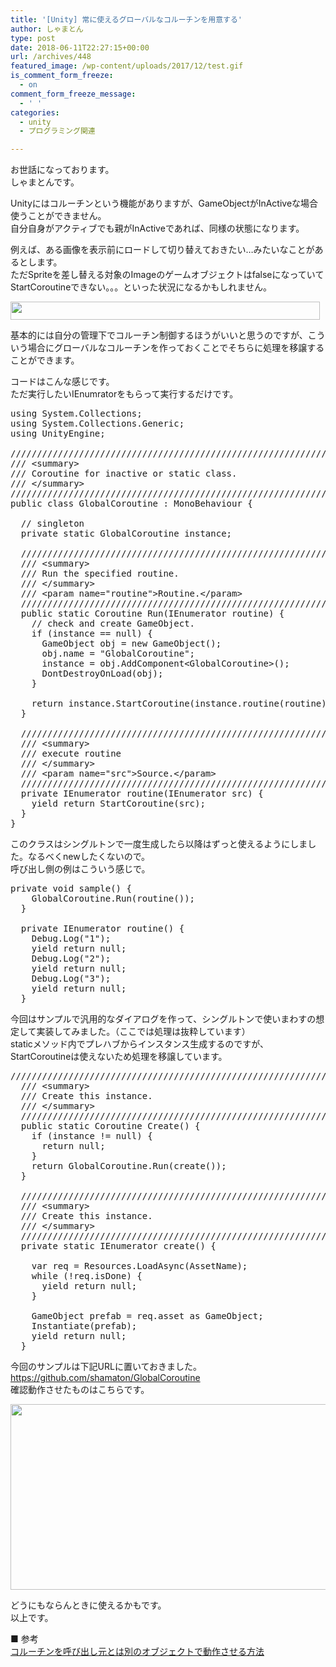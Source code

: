 ```yaml
---
title: '[Unity] 常に使えるグローバルなコルーチンを用意する'
author: しゃまとん
type: post
date: 2018-06-11T22:27:15+00:00
url: /archives/448
featured_image: /wp-content/uploads/2017/12/test.gif
is_comment_form_freeze:
  - on
comment_form_freeze_message:
  - ' '
categories:
  - unity
  - プログラミング関連

---
```

お世話になっております。  
しゃまとんです。

Unityにはコルーチンという機能がありますが、GameObjectがInActiveな場合使うことができません。  
自分自身がアクティブでも親がInActiveであれば、同様の状態になります。

例えば、ある画像を表示前にロードして切り替えておきたい&#8230;みたいなことがあるとします。  
ただSpriteを差し替える対象のImageのゲームオブジェクトはfalseになっていてStartCoroutineできない。。。といった状況になるかもしれません。

[<img src="https://shamaton.orz.hm/blog/wp-content/uploads/2017/12/a.png" alt="" width="495" height="29" class="aligncenter size-full wp-image-484" />][1]

基本的には自分の管理下でコルーチン制御するほうがいいと思うのですが、こういう場合にグローバルなコルーチンを作っておくことでそちらに処理を移譲することができます。

コードはこんな感じです。  
ただ実行したいIEnumratorをもらって実行するだけです。

<pre class="lang:c# decode:true">using System.Collections;
using System.Collections.Generic;
using UnityEngine;

/////////////////////////////////////////////////////////////////////////////////////////////////
/// &lt;summary&gt;
/// Coroutine for inactive or static class.
/// &lt;/summary&gt;
/////////////////////////////////////////////////////////////////////////////////////////////////
public class GlobalCoroutine : MonoBehaviour {

  // singleton
  private static GlobalCoroutine instance;

  /////////////////////////////////////////////////////////////////////////////////////////////////
  /// &lt;summary&gt;
  /// Run the specified routine.
  /// &lt;/summary&gt;
  /// &lt;param name="routine"&gt;Routine.&lt;/param&gt;
  /////////////////////////////////////////////////////////////////////////////////////////////////
  public static Coroutine Run(IEnumerator routine) {
    // check and create GameObject.
    if (instance == null) {
      GameObject obj = new GameObject();
      obj.name = "GlobalCoroutine";
      instance = obj.AddComponent&lt;GlobalCoroutine&gt;();
      DontDestroyOnLoad(obj);
    }

    return instance.StartCoroutine(instance.routine(routine));
  }

  /////////////////////////////////////////////////////////////////////////////////////////////////
  /// &lt;summary&gt;
  /// execute routine
  /// &lt;/summary&gt;
  /// &lt;param name="src"&gt;Source.&lt;/param&gt;
  /////////////////////////////////////////////////////////////////////////////////////////////////
  private IEnumerator routine(IEnumerator src) {
    yield return StartCoroutine(src);
  }
}</pre>

このクラスはシングルトンで一度生成したら以降はずっと使えるようにしました。なるべくnewしたくないので。  
呼び出し側の例はこういう感じで。

<pre class="lang:c# decode:true">private void sample() {
    GlobalCoroutine.Run(routine());
  }

  private IEnumerator routine() {
    Debug.Log("1");
    yield return null;
    Debug.Log("2");
    yield return null;
    Debug.Log("3");
    yield return null;
  }</pre>

今回はサンプルで汎用的なダイアログを作って、シングルトンで使いまわすの想定して実装してみました。（ここでは処理は抜粋しています）  
staticメソッド内でプレハブからインスタンス生成するのですが、StartCoroutineは使えないため処理を移譲しています。

<pre class="lang:c# decode:true">/////////////////////////////////////////////////////////////////////////////////////////////////
  /// &lt;summary&gt;
  /// Create this instance.
  /// &lt;/summary&gt;
  /////////////////////////////////////////////////////////////////////////////////////////////////
  public static Coroutine Create() {
    if (instance != null) {
      return null;
    }
    return GlobalCoroutine.Run(create());
  }

  /////////////////////////////////////////////////////////////////////////////////////////////////
  /// &lt;summary&gt;
  /// Create this instance.
  /// &lt;/summary&gt;
  /////////////////////////////////////////////////////////////////////////////////////////////////
  private static IEnumerator create() {

    var req = Resources.LoadAsync(AssetName);
    while (!req.isDone) {
      yield return null;
    }

    GameObject prefab = req.asset as GameObject;
    Instantiate(prefab);
    yield return null;
  }</pre>

今回のサンプルは下記URLに置いておきました。  
<a href="https://github.com/shamaton/GlobalCoroutine" target="_blank" rel="noopener">https://github.com/shamaton/GlobalCoroutine</a>  
確認動作させたものはこちらです。

[<img src="https://shamaton.orz.hm/blog/wp-content/uploads/2017/12/test.gif" alt="" width="512" height="297" class="aligncenter size-full wp-image-483" />][2]

どうにもならんときに使えるかもです。  
以上です。

■ 参考  
<a href="https://qiita.com/naoK/items/55fb18bd348cfaa92708" target="_blank" rel="noopener">コルーチンを呼び出し元とは別のオブジェクトで動作させる方法</a>

 [1]: https://shamaton.orz.hm/blog/wp-content/uploads/2017/12/a.png
 [2]: https://shamaton.orz.hm/blog/wp-content/uploads/2017/12/test.gif